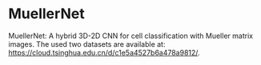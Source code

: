 # MuellerNet
MuellerNet: A hybrid 3D-2D CNN for cell classification with Mueller matrix images. The used two datasets are available at: https://cloud.tsinghua.edu.cn/d/c1e5a4527b6a478a9812/.
